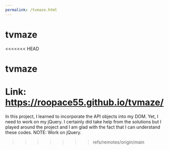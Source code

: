 ```yaml
---
permalink: /tvmaze.html
---
```


# tvmaze
<<<<<<< HEAD
# tvmaze
Link: https://roopace55.github.io/tvmaze/
=======
In this project, I learned to incorporate the API objects into my DOM. Yet, I need to work on my jQuery. I certainly did take help from the solutions but I played around the project and I am glad with the fact that I can understand these codes.
NOTE: Work on jQuery.
>>>>>>> refs/remotes/origin/main

